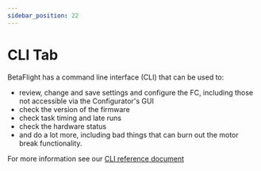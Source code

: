 ```yaml
---
sidebar_position: 22
---
```


# CLI Tab

BetaFlight has a command line interface (CLI) that can be used to:

- review, change and save settings and configure the FC, including those not accessible via the Configurator's GUI
- check the version of the firmware
- check task timing and late runs
- check the hardware status
- and do a lot more, including bad things that can burn out the motor break functionality.

For more information see our [CLI reference document](docs/development/Cli.md)
